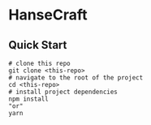 # HanseCraft


## Quick Start
```
# clone this repo
git clone <this-repo>
# navigate to the root of the project
cd <this-repo>
# install project dependencies
npm install
"or"
yarn
```
